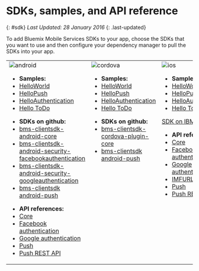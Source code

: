 # SDKs, samples, and API reference
{: #sdk}
*Last Updated: 28 January 2016*
{: .last-updated}

To add Bluemix Mobile Services SDKs to your app, choose the SDKs that you want to use and then configure your dependency manager to pull the SDKs into your app.

<table id="sdk__sdk-table-mbaas" class="mobile-dl"><tbody><tr class="doc-tr-even"><td><img src="images/Droid_SDK_icon.png" alt="android">
<!---
<p class="cta"><a href="/docs/starters/mobilefirst/gettingstarted/android_existingproject.html#setup_sdk_gradle">Get SDK</a></p>
--->

<ul><li><strong>Samples:</strong></li>
<li><a href="gettingstarted/android.html">HelloWorld</a></li>
<li><a href="https://github.com/ibm-bluemix-mobile-services/bms-samples-android-hellopush" rel="external" title="(Opens in a new tab or window)" target="_blank">HelloPush</a>
</li>
<li><a href="https://github.com/ibm-bluemix-mobile-services/bms-samples-android-helloauthentication" rel="external" title="(Opens in a new tab or window)" target="_blank">HelloAuthentication</a>
</li>
<li><a href="https://github.com/ibm-bluemix-mobile-services/bms-samples-android-hellotodo" rel="external" title="(Opens in a new tab or window)" target="_blank">Hello ToDo</a></li>

</ul>

<ul><li><strong>SDKs on github:</strong></li>
<li><a href="https://github.com/ibm-bluemix-mobile-services/bms-clientsdk-android-core" rel="external" title="(Opens in a new tab or window)" target="_blank">bms-clientsdk-android-core</a></li>
<li><a href="https://github.com/ibm-bluemix-mobile-services/bms-clientsdk-android-security-facebookauthentication" rel="external" title="(Opens in a new tab or window)" target="_blank">bms-clientsdk-android-security-facebookauthentication</a></li>
<li><a href="https://github.com/ibm-bluemix-mobile-services/bms-clientsdk-android-security-googleauthentication" rel="external" title="(Opens in a new tab or window)" target="_blank">bms-clientsdk-android-security-googleauthentication</a></li>
<li><a href="https://github.com/ibm-bluemix-mobile-services/bms-clientsdk-android-push" rel="external" title="(Opens in a new tab or window)" target="_blank">bms-clientsdk android-push</a></li>
</ul>
<ul>
<li><strong>API references:</strong></li>
<li><a href="https://classicdocs.{DomainName}/docs/api/content/api/mobilefirst/android/core-api-doc/overview-summary.html" rel="external" title="(Opens in a new tab or window)" target="_blank">Core</a></li>
<li><a href="https://classicdocs.{DomainName}/docs/api/content/api/mobilefirst/android/facebook-api-doc/index.html" rel="external" title="(Opens in a new tab or window)" target="_blank">Facebook authentication</a></li>
<li><a href="https://classicdocs.{DomainName}/docs/api/content/api/mobilefirst/android/google-api-doc/index.html" rel="external" title="(Opens in a new tab or window)" target="_blank">Google authentication </a></li>
<li><a href="https://classicdocs.{DomainName}/docs/api/content/api/mobilefirst/android/push-api-doc/overview-summary.html" rel="external" title="(Opens in a new tab or window)" target="_blank">Push</a></li>
<li><a href="https://classicdocs.{DomainName}/docs/api/content/api/mobilefirst/android/push-api-doc/overview-summary.html" rel="external" title="(Opens in a new tab or window)" target="_blank">Push REST API</a></li>
</ul>
</td><td valign="top"><img src="images/cordova_logo_white.png" alt="cordova">
<!---
<p class="cta"><a href="test">Get SDK</a></p>
--->
<!---
<ul><li><strong>Samples:</strong></li>
<li><a href="gettingstarted/cordova.html">HelloWorld</a></li>
-->
</ul>

<ul><li><strong>Samples:</strong></li>
<li><a href="gettingstarted/cordova.html">HelloWorld</a></li>
<li><a href="https://github.com/ibm-bluemix-mobile-services/bms-samples-cordova-hellopush" rel="external" title="(Opens in a new tab or window)" target="_blank">HelloPush</a>
</li>
<li><a href="https://github.com/ibm-bluemix-mobile-services/bms-samples-cordova-helloauthentication" rel="external" title="(Opens in a new tab or window)" target="_blank">HelloAuthentication</a>
</li>
<li><a href="https://github.com/ibm-bluemix-mobile-services/bms-samples-cordova-hellotodo/" rel="external" title="(Opens in a new tab or window)" target="_blank">Hello ToDo</a></li>
</ul>

<ul><li><strong>SDKs on github:</strong></li>
<li><a href="https://github.com/ibm-bluemix-mobile-services/bms-clientsdk-cordova-plugin-core" rel="external" title="(Opens in a new tab or window)" target="_blank">bms-clientsdk-cordova-plugin-core</a></li>
<li><a href="https://github.com/ibm-bluemix-mobile-services/bms-clientsdk-cordova-plugin-push" rel="external" title="(Opens in a new tab or window)" target="_blank">bms-clientsdk android-push</a></li>
</ul>

</td>
<td valign="top"><img src="images/iOS_SDK_icon.png" alt="ios">

<!---
<p class="cta"><a href="/docs/starters/mobilefirst/gettingstarted/existingproject.html#setup_sdk_cocoapods">Get
SDK</a></p> --->

<ul><li><strong>Samples:</strong></li>
<li><a href="gettingstarted/ios.html">HelloWorld</a></li>
<li><a href="https://github.com/ibm-bluemix-mobile-services/bms-samples-ios-hellopush" rel="external" title="(Opens in a new tab or window)" target="_blank">HelloPush</a>
</li>
<li><a href="https://github.com/ibm-bluemix-mobile-services/bms-samples-ios-helloauthentication" rel="external" title="(Opens in a new tab or window)" target="_blank">HelloAuthentication</a>
</li>
<li><a href="https://github.com/ibm-bluemix-mobile-services/bms-samples-ios-hellotodo" rel="external" title="(Opens in a new tab or window)" target="_blank">Hello ToDo</a></li>
</ul>

<p class="devops"><a href="https://hub.jazz.net/git/bluemixmobilesdk/imf-ios-sdk/archive?revstr=master">SDK on IBM
DevOps</a></p>
<ul>
<li><strong>API references:</strong></li>
<li><a href="https://classicdocs.{DomainName}/docs/api/content/api/mobilefirst/ios/IMFCore_api-doc/html/index.html" rel="external" title="(Opens in a new tab or window)" target="_blank">Core</a></li>
<li><a href="https://classicdocs.{DomainName}/docs/api/content/api/mobilefirst/ios/IMFFacebookAuthentication_api-doc/html/index.html" rel="external" title="(Opens in a new tab or window)" target="_blank">Facebook authentication</a></li>
<li><a href="https://classicdocs.{DomainName}/docs/api/content/api/mobilefirst/ios/IMFGoogleAuthentication_api-doc/html/index.html" rel="external" title="(Opens in a new tab or window)" target="_blank">Google authentication </a></li>
<li><a href="https://classicdocs.{DomainName}/docs/api/content/api/mobilefirst/ios/IMFURLProtocol_api-doc/html/index.html" rel="external" title="(Opens in a new tab or window)" target="_blank">IMFURLProtocol</a></li>
<li><a href="https://classicdocs.{DomainName}/docs/api/content/api/mobilefirst/ios/IMFPush_api-doc/html/index.html" rel="external" title="(Opens in a new tab or window)" target="_blank">Push</a></li>
<li><a href="https://classicdocs.{DomainName}/docs/api/content/api/mobilefirst/android/push-api-doc/overview-summary.html" rel="external" title="(Opens in a new tab or window)" target="_blank">Push REST API</a></li>
</ul>
</td>
</tr>
</tbody>
</table>
